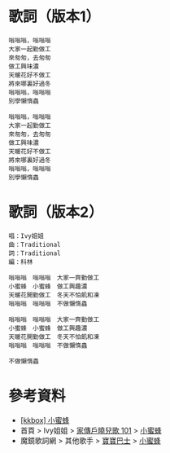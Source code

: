 
# 歌詞（版本1）
```
嗡嗡嗡，嗡嗡嗡
大家一起勤做工
來匆匆，去匆匆
做工興味濃
天暖花好不做工
將來哪裏好過冬
嗡嗡嗡，嗡嗡嗡
別學懶惰蟲

嗡嗡嗡，嗡嗡嗡
大家一起勤做工
來匆匆，去匆匆
做工興味濃
天暖花好不做工
將來哪裏好過冬
嗡嗡嗡，嗡嗡嗡
別學懶惰蟲
```

# 歌詞（版本2）
```
唱：Ivy姐姐
曲：Traditional
詞：Traditional
編：科林

嗡嗡嗡　嗡嗡嗡　大家一齊勤做工
小蜜蜂　小蜜蜂　做工興趣濃
天暖花開勤做工　冬天不怕飢和凍
嗡嗡嗡　嗡嗡嗡　不做懶惰蟲

嗡嗡嗡　嗡嗡嗡　大家一齊勤做工
小蜜蜂　小蜜蜂　做工興趣濃
天暖花開勤做工　冬天不怕飢和凍
嗡嗡嗡　嗡嗡嗡　不做懶惰蟲

不做懶惰蟲
```

# 參考資料
- [[kkbox] 小蜜蜂](https://www.kkbox.com/hk/tc/song/yUW00Ko1M-pVpGzbVpGzb0XL-index.html)
- 首頁 > Ivy姐姐  > [家傳戶曉兒歌 101](https://www.mymusic.net.tw/ux/w/album/show/754329) > [小蜜蜂](https://www.mymusic.net.tw/ux/w/song/show/p000606-a0754329-s091763-t045-c1)
- 魔鏡歌詞網 > 其他歌手 > [寶寶巴士](https://mojim.com/twh188178.htm) > [小蜜蜂](https://mojim.com/twy188178x1x31.htm)
